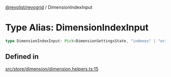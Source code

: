 [@revolist/revogrid](README.md) / DimensionIndexInput

# Type Alias: DimensionIndexInput

```ts
type DimensionIndexInput: Pick<DimensionSettingsState, "indexes" | "originItemSize" | "indexToItem">;
```

## Defined in

[src/store/dimension/dimension.helpers.ts:15](https://github.com/revolist/revogrid/blob/baf80d21081b40195ffd6e11abd1249f2fd26dae/src/store/dimension/dimension.helpers.ts#L15)

